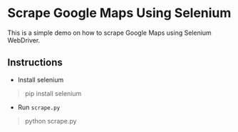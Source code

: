 # Scrape Google Maps Using Selenium

This is a simple demo on how to scrape Google Maps using Selenium WebDriver.

## Instructions
- Install selenium  
> pip install selenium  
- Run `scrape.py`  
> python scrape.py  

